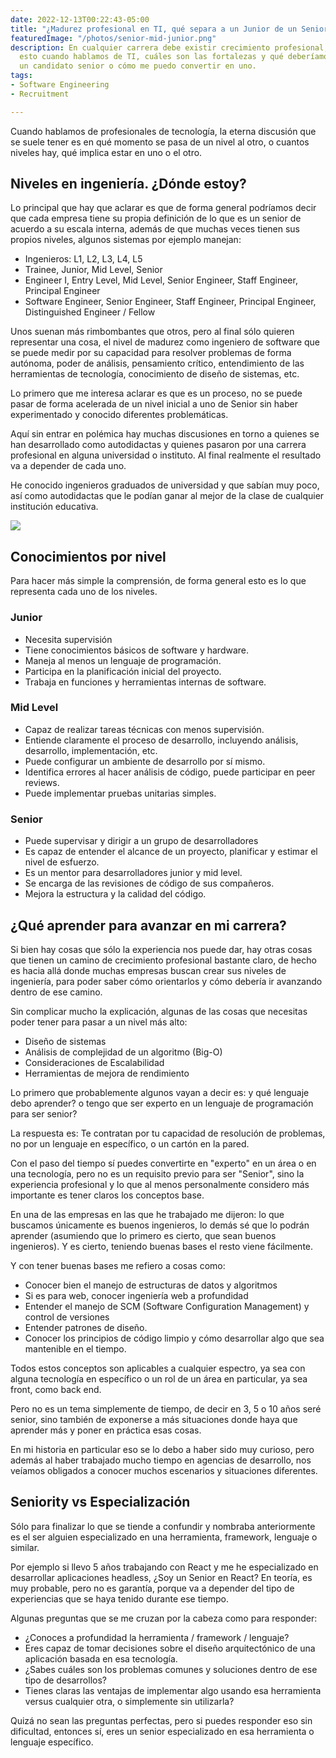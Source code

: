 ```yaml
---
date: 2022-12-13T00:22:43-05:00
title: "¿Madurez profesional en TI, qué separa a un Junior de un Senior?"
featuredImage: "/photos/senior-mid-junior.png"
description: En cualquier carrera debe existir crecimiento profesional, qué implica
  esto cuando hablamos de TI, cuáles son las fortalezas y qué deberíamos buscar en
  un candidato senior o cómo me puedo convertir en uno.
tags:
- Software Engineering
- Recruitment

---
```

Cuando hablamos de profesionales de tecnología, la eterna discusión que se suele tener es en qué momento se pasa de un nivel al otro, o cuantos niveles hay, qué implica estar en uno o el otro.

## Niveles en ingeniería. ¿Dónde estoy?

Lo principal que hay que aclarar es que de forma general podríamos decir que cada empresa tiene su propia definición de lo que es un senior de acuerdo a su escala interna, además de que muchas veces tienen sus propios niveles, algunos sistemas por ejemplo manejan:

* Ingenieros: L1, L2, L3, L4, L5
* Trainee, Junior, Mid Level, Senior
* Engineer I, Entry Level, Mid Level, Senior Engineer, Staff Engineer, Principal Engineer
* Software Engineer, Senior Engineer, Staff Engineer, Principal Engineer, Distinguished Engineer / Fellow

Unos suenan más rimbombantes que otros, pero al final sólo quieren representar una cosa, el nivel de madurez como ingeniero de software que se puede medir por su capacidad para resolver problemas de forma autónoma, poder de análisis, pensamiento crítico, entendimiento de las herramientas de tecnología, conocimiento de diseño de sistemas, etc.

Lo primero que me interesa aclarar es que es un proceso, no se puede pasar de forma acelerada de un nivel inicial a uno de Senior sin haber experimentado y conocido diferentes problemáticas.

Aquí sin entrar en polémica hay muchas discusiones en torno a quienes se han desarrollado como autodidactas y quienes pasaron por una carrera profesional en alguna universidad o instituto.  Al final realmente el resultado va a depender de cada uno.

He conocido ingenieros graduados de universidad y que sabían muy poco, así como autodidactas que le podían ganar al mejor de la clase de cualquier institución educativa.

![](/photos/senior-support-junior.jpeg)

## Conocimientos por nivel

Para hacer más simple la comprensión, de forma general esto es lo que representa cada uno de los niveles.

### Junior

* Necesita supervisión
* Tiene conocimientos básicos de software y hardware.
* Maneja al menos un lenguaje de programación.
* Participa en la planificación inicial del proyecto.
* Trabaja en funciones y herramientas internas de software.

### Mid Level

* Capaz de realizar tareas técnicas con menos supervisión.
* Entiende claramente el proceso de desarrollo, incluyendo análisis, desarrollo, implementación, etc.
* Puede configurar un ambiente de desarrollo por sí mismo.
* Identifica errores al hacer análisis de código, puede participar en peer reviews.
* Puede implementar pruebas unitarias simples.

### Senior

* Puede supervisar y dirigir a un grupo de desarrolladores
* Es capaz de entender el alcance de un proyecto, planificar y estimar el nivel de esfuerzo.
* Es un mentor para desarrolladores junior y mid level.
* Se encarga de las revisiones de código de sus compañeros.
* Mejora la estructura y la calidad del código.

## ¿Qué aprender para avanzar en mi carrera?

Si bien hay cosas que sólo la experiencia nos puede dar, hay otras cosas que tienen un camino de crecimiento profesional bastante claro, de hecho es hacia allá donde muchas empresas buscan crear sus niveles de ingeniería, para poder saber cómo orientarlos y cómo debería ir avanzando dentro de ese camino.

Sin complicar mucho la explicación, algunas de las cosas que necesitas poder tener para pasar a un nivel más alto:

* Diseño de sistemas
* Análisis de complejidad de un algoritmo (Big-O)
* Consideraciones de Escalabilidad
* Herramientas de mejora de rendimiento

Lo primero que probablemente algunos vayan a decir es: y qué lenguaje debo aprender? o tengo que ser experto en un lenguaje de programación para ser senior?

La respuesta es:  Te contratan por tu capacidad de resolución de problemas, no por un lenguaje en específico, o un cartón en la pared.

Con el paso del tiempo sí puedes convertirte en "experto" en un área o en una tecnología, pero no es un requisito previo para ser "Senior", sino la experiencia profesional y lo que al menos personalmente considero más importante es tener claros los conceptos base.

En una de las empresas en las que he trabajado me dijeron: lo que buscamos únicamente es buenos ingenieros, lo demás sé que lo podrán aprender (asumiendo que lo primero es cierto, que sean buenos ingenieros).  Y es cierto, teniendo buenas bases el resto viene fácilmente.

Y con tener buenas bases me refiero a cosas como:

* Conocer bien el manejo de estructuras de datos y algoritmos
* Si es para web, conocer ingeniería web a profundidad
* Entender el manejo de SCM (Software Configuration Management) y control de versiones
* Entender patrones de diseño.
* Conocer los principios de código limpio y cómo desarrollar algo que sea mantenible en el tiempo.

Todos estos conceptos son aplicables a cualquier espectro, ya sea con alguna tecnología en específico o un rol de un área en particular, ya sea front, como back end.

Pero no es un tema simplemente de tiempo, de decir en 3, 5 o 10 años seré senior, sino también de exponerse a más situaciones donde haya que aprender más y poner en práctica esas cosas.

En mi historia en particular eso se lo debo a haber sido muy curioso, pero además al haber trabajado mucho tiempo en agencias de desarrollo, nos veíamos obligados a conocer muchos escenarios y situaciones diferentes.

## Seniority vs Especialización

Sólo para finalizar lo que se tiende a confundir y nombraba anteriormente es el ser alguien especializado en una herramienta, framework, lenguaje o similar.

Por ejemplo si llevo 5 años trabajando con React y me he especializado en desarrollar aplicaciones headless, ¿Soy un Senior en React?  En teoría, es muy probable, pero no es garantía, porque va a depender del tipo de experiencias que se haya tenido durante ese tiempo.

Algunas preguntas que se me cruzan por la cabeza como para responder:

* ¿Conoces a profundidad la herramienta / framework / lenguaje?
* Eres capaz de tomar decisiones sobre el diseño arquitectónico de una aplicación basada en esa tecnología.
* ¿Sabes cuáles son los problemas comunes y soluciones dentro de ese tipo de desarrollos?
* Tienes claras las ventajas de implementar algo usando esa herramienta versus cualquier otra, o simplemente sin utilizarla?

Quizá no sean las preguntas perfectas, pero si puedes responder eso sin dificultad, entonces sí, eres un senior especializado en esa herramienta o lenguaje específico.